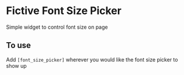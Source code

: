 # Fictive Font Size Picker
Simple widget to control font size on page

## To use
Add ```[font_size_picker]``` wherever you would like the font size picker to show up
